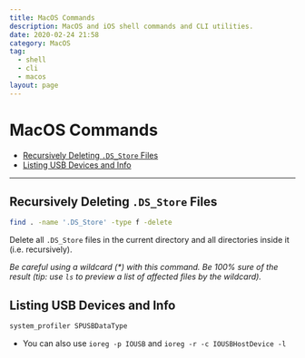 ```yaml
---
title: MacOS Commands
description: MacOS and iOS shell commands and CLI utilities.
date: 2020-02-24 21:58
category: MacOS
tag:
  - shell
  - cli
  - macos
layout: page
---
```


# MacOS Commands

- [Recursively Deleting `.DS_Store` Files](#recursively-deleting-dsstore-files)
- [Listing USB Devices and Info](#listing-usb-devices-and-info)

- - -

## Recursively Deleting `.DS_Store` Files

```sh
find . -name '.DS_Store' -type f -delete
```

Delete all `.DS_Store` files in the current directory and all directories inside it (i.e. recursively).

_Be careful using a wildcard (*) with this command. Be 100% sure of the result (tip: use `ls` to preview a list of affected files by the wildcard)._

## Listing USB Devices and Info

```sh
system_profiler SPUSBDataType
```

* You can also use `ioreg -p IOUSB` and `ioreg -r -c IOUSBHostDevice -l`
